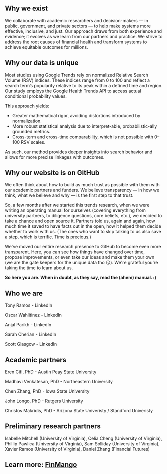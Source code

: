 ## Why we exist
We collaborate with academic researchers and decision-makers — in public, government, and private sectors — to help make systems more effective, inclusive, and just. Our approach draws from both experience and evidence; it evolves as we learn from our partners and practice. We strive to address the root causes of financial health and transform systems to achieve equitable outcomes for millions.

## Why our data is unique
Most studies using Google Trends rely on normalized Relative Search Volume (RSV) indices. These indices range from 0 to 100 and reflect a search term’s popularity relative to its peak within a defined time and region. Our study employs the Google Health Trends API to access actual conditional probability values. 

This approach yields:
* Greater mathematical rigor, avoiding distortions introduced by normalization.
* More robust statistical analysis due to interpret-able, probabilistic-ally grounded metrics.
* Cross-term and cross-time comparability, which is not possible with 0–100 RSV scales.

As such, our method provides deeper insights into search behavior and allows for more precise linkages with outcomes.


## Why our website is on GitHub
We often think about how to build as much trust as possible with them with our academic partners and funders. We believe transparency — in how we think, what we believe and why — is the first step to that trust.

So, a few months after we started this trends research, when we were writing an operating manual for ourselves (covering everything from university partners, to diligence questions, core beliefs, etc.), we decided to take a chance and open source it. Partners told us, again and again, how much time it saved to have facts out in the open, how it helped them decide whether to work with us. (The ones who want to skip talking to us also save a step, which is terrific. Time is precious.)

We've moved our entire research presence to GitHub to become even more transparent. Here, you can see how things have changed over time, propose improvements, or even take our ideas and make them your own (we are the gate keepers for the unique data tho 😏). We're grateful you're taking the time to learn about us.

**So here you are. When in doubt, as they say, read the (ahem) manual. :)**

## Who we are
Tony Ramos - LinkedIn

Oscar Wahlitinez - LinkedIn

Anjal Parikh - LinkedIn

Sarah Cherian - LinkedIn

Scott Glasgow - LinkedIn 

## Academic partners
Eren Cifi, PhD - Austin Peay State University

Madhavi Venkatesan, PhD - Northeastern University 

Chen Zhang, PhD - Iowa State University 

John Longo, PhD - Rutgers University 

Christos Makridis, PhD - Arizona State Univeristy / Standford Univeristy

## Preliminary research partners
Isabelle Mitchell (University of Virginia), Celia Cheng (University of Virginia), Phillip Pawlica (University of Virginia), Sam Solliday (University of Virginia), Xavier Ramos (University of Virginia), Daniel Zhang (Financial Futures) 

## Learn more: [FinMango](https://www.finmango.org)
